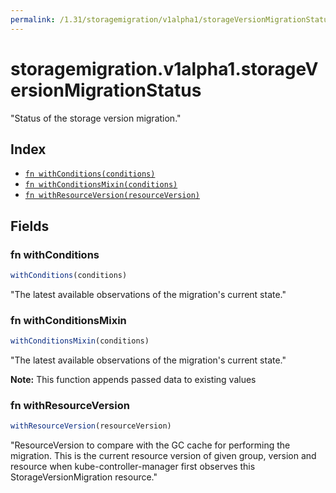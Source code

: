```yaml
---
permalink: /1.31/storagemigration/v1alpha1/storageVersionMigrationStatus/
---
```


# storagemigration.v1alpha1.storageVersionMigrationStatus

"Status of the storage version migration."

## Index

* [`fn withConditions(conditions)`](#fn-withconditions)
* [`fn withConditionsMixin(conditions)`](#fn-withconditionsmixin)
* [`fn withResourceVersion(resourceVersion)`](#fn-withresourceversion)

## Fields

### fn withConditions

```ts
withConditions(conditions)
```

"The latest available observations of the migration's current state."

### fn withConditionsMixin

```ts
withConditionsMixin(conditions)
```

"The latest available observations of the migration's current state."

**Note:** This function appends passed data to existing values

### fn withResourceVersion

```ts
withResourceVersion(resourceVersion)
```

"ResourceVersion to compare with the GC cache for performing the migration. This is the current resource version of given group, version and resource when kube-controller-manager first observes this StorageVersionMigration resource."